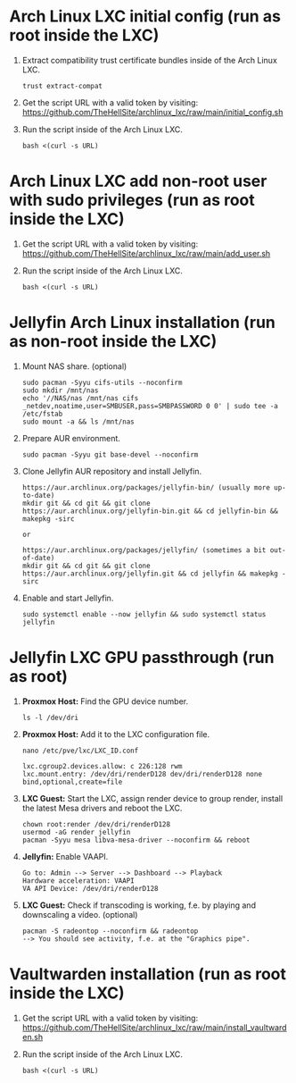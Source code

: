 # Arch Linux LXC initial config (run as root inside the LXC)

1. Extract compatibility trust certificate bundles inside of the Arch Linux LXC.

       trust extract-compat

2. Get the script URL with a valid token by visiting: https://github.com/TheHellSite/archlinux_lxc/raw/main/initial_config.sh

3. Run the script inside of the Arch Linux LXC.

       bash <(curl -s URL)



# Arch Linux LXC add non-root user with sudo privileges (run as root inside the LXC)

1. Get the script URL with a valid token by visiting: https://github.com/TheHellSite/archlinux_lxc/raw/main/add_user.sh

2. Run the script inside of the Arch Linux LXC.

       bash <(curl -s URL)



# Jellyfin Arch Linux installation (run as non-root inside the LXC)

1. Mount NAS share. (optional)

       sudo pacman -Syyu cifs-utils --noconfirm
       sudo mkdir /mnt/nas
       echo '//NAS/nas /mnt/nas cifs _netdev,noatime,user=SMBUSER,pass=SMBPASSWORD 0 0' | sudo tee -a /etc/fstab
       sudo mount -a && ls /mnt/nas

2. Prepare AUR environment.

       sudo pacman -Syyu git base-devel --noconfirm

3. Clone Jellyfin AUR repository and install Jellyfin.

       https://aur.archlinux.org/packages/jellyfin-bin/ (usually more up-to-date)
       mkdir git && cd git && git clone https://aur.archlinux.org/jellyfin-bin.git && cd jellyfin-bin && makepkg -sirc
       
       or
       
       https://aur.archlinux.org/packages/jellyfin/ (sometimes a bit out-of-date)
       mkdir git && cd git && git clone https://aur.archlinux.org/jellyfin.git && cd jellyfin && makepkg -sirc


4. Enable and start Jellyfin.

       sudo systemctl enable --now jellyfin && sudo systemctl status jellyfin



# Jellyfin LXC GPU passthrough (run as root)

1. **Proxmox Host:** Find the GPU device number.

       ls -l /dev/dri

2. **Proxmox Host:** Add it to the LXC configuration file.

       nano /etc/pve/lxc/LXC_ID.conf
       
       lxc.cgroup2.devices.allow: c 226:128 rwm
       lxc.mount.entry: /dev/dri/renderD128 dev/dri/renderD128 none bind,optional,create=file

3. **LXC Guest:** Start the LXC, assign render device to group render, install the latest Mesa drivers and reboot the LXC.

       chown root:render /dev/dri/renderD128
       usermod -aG render jellyfin
       pacman -Syyu mesa libva-mesa-driver --noconfirm && reboot       

4. **Jellyfin:** Enable VAAPI.

       Go to: Admin --> Server --> Dashboard --> Playback
       Hardware acceleration: VAAPI
       VA API Device: /dev/dri/renderD128

5. **LXC Guest:** Check if transcoding is working, f.e. by playing and downscaling a video. (optional)

       pacman -S radeontop --noconfirm && radeontop
       --> You should see activity, f.e. at the "Graphics pipe".



# Vaultwarden installation (run as root inside the LXC)

1. Get the script URL with a valid token by visiting: https://github.com/TheHellSite/archlinux_lxc/raw/main/install_vaultwarden.sh

2. Run the script inside of the Arch Linux LXC.

       bash <(curl -s URL)
